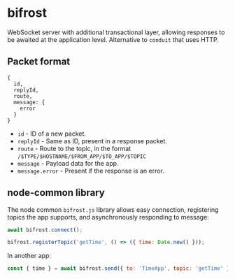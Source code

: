 # bifrost

WebSocket server with additional transactional layer, allowing responses to be
awaited at the application level. Alternative to `conduit` that uses HTTP.

## Packet format

```
{
  id,
  replyId,
  route,
  message: {
    error
  }
}
```

* `id` - ID of a new packet.
* `replyId` - Same as ID, present in a response packet.
* `route` - Route to the topic, in the format `/$TYPE/$HOSTNAME/$FROM_APP/$TO_APP/$TOPIC`
* `message` - Payload data for the app.
* `message.error` - Present if the response is an error.


## node-common library

The node common `bifrost.js` library allows easy connection, registering topics
the app supports, and asynchronously responding to message:

```js
await bifrost.connect();

bifrost.registerTopic('getTime', () => ({ time: Date.now() }));
```

In another app:

```js
const { time } = await bifrost.send({ to: 'TimeApp', topic: 'getTime' });
```
